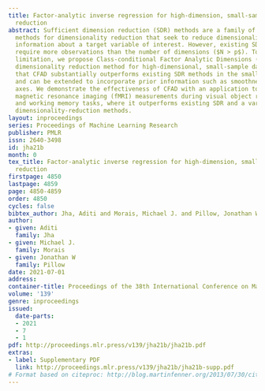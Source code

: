 ```yaml
---
title: Factor-analytic inverse regression for high-dimension, small-sample dimensionality
  reduction
abstract: Sufficient dimension reduction (SDR) methods are a family of supervised
  methods for dimensionality reduction that seek to reduce dimensionality while preserving
  information about a target variable of interest. However, existing SDR methods typically
  require more observations than the number of dimensions ($N > p$). To overcome this
  limitation, we propose Class-conditional Factor Analytic Dimensions (CFAD), a model-based
  dimensionality reduction method for high-dimensional, small-sample data. We show
  that CFAD substantially outperforms existing SDR methods in the small-sample regime,
  and can be extended to incorporate prior information such as smoothness in the projection
  axes. We demonstrate the effectiveness of CFAD with an application to functional
  magnetic resonance imaging (fMRI) measurements during visual object recognition
  and working memory tasks, where it outperforms existing SDR and a variety of other
  dimensionality-reduction methods.
layout: inproceedings
series: Proceedings of Machine Learning Research
publisher: PMLR
issn: 2640-3498
id: jha21b
month: 0
tex_title: Factor-analytic inverse regression for high-dimension, small-sample dimensionality
  reduction
firstpage: 4850
lastpage: 4859
page: 4850-4859
order: 4850
cycles: false
bibtex_author: Jha, Aditi and Morais, Michael J. and Pillow, Jonathan W
author:
- given: Aditi
  family: Jha
- given: Michael J.
  family: Morais
- given: Jonathan W
  family: Pillow
date: 2021-07-01
address:
container-title: Proceedings of the 38th International Conference on Machine Learning
volume: '139'
genre: inproceedings
issued:
  date-parts:
  - 2021
  - 7
  - 1
pdf: http://proceedings.mlr.press/v139/jha21b/jha21b.pdf
extras:
- label: Supplementary PDF
  link: http://proceedings.mlr.press/v139/jha21b/jha21b-supp.pdf
# Format based on citeproc: http://blog.martinfenner.org/2013/07/30/citeproc-yaml-for-bibliographies/
---
```

